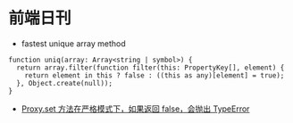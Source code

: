 # 前端日刊

* fastest unique array method

```
function uniq(array: Array<string | symbol>) {
  return array.filter(function filter(this: PropertyKey[], element) {
    return element in this ? false : ((this as any)[element] = true);
  }, Object.create(null));
}
```

* [Proxy.set 方法在严格模式下，如果返回 false，会抛出 TypeError](https://developer.mozilla.org/zh-CN/docs/Web/JavaScript/Reference/Global_Objects/Proxy/Proxy/set)
